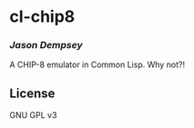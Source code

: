 # cl-chip8
### _Jason Dempsey_

A CHIP-8 emulator in Common Lisp. Why not?!

## License
GNU GPL v3

